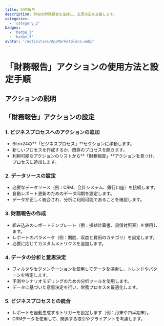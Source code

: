 ```yaml
---
title: 財務報告
description: 詳細な財務報告を生成し、意思決定を支援します。
categories: 
  - 'category_2'
badges: 
  - 'badge_1'
  - 'badge_3'
avatar: '/activities/AppMarketplace.webp'
---
```

# 「財務報告」アクションの使用方法と設定手順

## アクションの説明

## **「財務報告」アクションの設定**

### 1. ビジネスプロセスへのアクションの追加
- Bitrix24の**「ビジネスプロセス」**セクションに移動します。
- 新しいプロセスを作成するか、既存のプロセスを開きます。
- 利用可能なアクションのリストから**「財務報告」**アクションを見つけ、プロセスに追加します。

### 2. データソースの設定
- 必要なデータソース（例：CRM、会計システム、銀行口座）を接続します。
- 自動レポート更新のためのデータ同期を設定します。
- データが正しく統合され、分析に利用可能であることを確認します。

### 3. 財務報告の作成
- 組み込みのレポートテンプレート（例：損益計算書、貸借対照表）を使用します。
- レポートのパラメータ（例：期間、収益と費用のカテゴリ）を設定します。
- 必要に応じてカスタムメトリクスを追加します。

### 4. データの分析と意思決定
- フィルタやセグメンテーションを使用してデータを探索し、トレンドやパターンを特定します。
- 予測やシナリオモデリングのための分析ツールを使用します。
- データに基づいた意思決定を行い、財務プロセスを最適化します。

### 5. ビジネスプロセスとの統合
- レポートを自動生成するトリガーを設定します（例：月末や四半期末）。
- CRMデータを使用して、関連する取引やクライアントを考慮します。